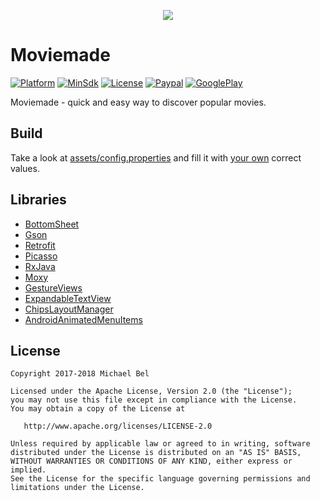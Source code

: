 [github-url]:        https://github.com/michaelbel/moviemade
[paypal-url]:        https://paypal.me/michaelbel
[licence-url]:       http://www.apache.org/licenses/LICENSE-2.0
[googleplay-url]:    https://play.google.com/store/apps/details?id=org.michaelbel.moviemade
[config-properties]: https://github.com/michaelbel/Moviemade/blob/master/app/src/main/assets/config.properties
[tmdb-introduction]: https://developers.themoviedb.org/3/getting-started/introduction

[launcher-path]: ../master/app/src/main/res/mipmap-xxxhdpi/ic_launcher.png

[platform-badge]:   https://img.shields.io/badge/Platform-Android-F3745F.svg
[paypal-badge]:     https://img.shields.io/badge/Donate-Paypal-F3745F.svg
[license-badge]:    https://img.shields.io/badge/License-Apache_v2.0-F3745F.svg
[googleplay-badge]: https://img.shields.io/badge/Google_Play-Demo-F3745F.svg
[minsdk-badge]:     https://img.shields.io/badge/minSdkVersion-21-F3745F.svg

<!------------------------------------------------------------------------------------------------------------------------------------->

<p align="center">
  <img src="../master/app/src/main/res/mipmap-xxxhdpi/ic_launcher.png"/>
</p>

# Moviemade
[![Platform][platform-badge]][github-url]
[![MinSdk][minsdk-badge]][github-url]
[![License][license-badge]][licence-url]
[![Paypal][paypal-badge]][paypal-url]
[![GooglePlay][googleplay-badge]][googleplay-url]

Moviemade - quick and easy way to discover popular movies.

## Build
Take a look at [assets/config.properties][config-properties] and fill it with [your own][tmdb-introduction] correct values.

## Libraries
 * [BottomSheet](https://github.com/michaelbel/BottomSheet)
 * [Gson](https://github.com/google/gson)
 * [Retrofit](https://github.com/square/retrofit)
 * [Picasso](https://github.com/square/picasso)
 * [RxJava](https://github.com/ReactiveX/RxJava)
 * [Moxy](https://github.com/Arello-Mobile/Moxy)
 * [GestureViews](https://github.com/alexvasilkov/GestureViews)
 * [ExpandableTextView](https://github.com/Blogcat/Android-ExpandableTextView)
 * [ChipsLayoutManager](https://github.com/BelooS/ChipsLayoutManager)
 * [AndroidAnimatedMenuItems](https://github.com/adonixis/android-animated-menu-items)

## License
    Copyright 2017-2018 Michael Bel

    Licensed under the Apache License, Version 2.0 (the "License");
    you may not use this file except in compliance with the License.
    You may obtain a copy of the License at

       http://www.apache.org/licenses/LICENSE-2.0

    Unless required by applicable law or agreed to in writing, software
    distributed under the License is distributed on an "AS IS" BASIS,
    WITHOUT WARRANTIES OR CONDITIONS OF ANY KIND, either express or implied.
    See the License for the specific language governing permissions and
    limitations under the License.
